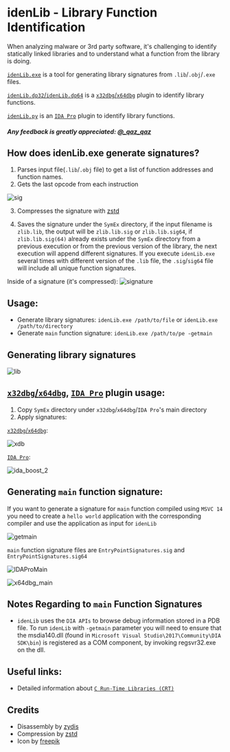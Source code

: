 # idenLib - Library Function Identification

When analyzing malware or 3rd party software, it's challenging to identify statically linked libraries and to understand what a function from the library is doing.

[`idenLib.exe`](https://github.com/secrary/idenLib) is a tool for generating library signatures from `.lib`/`.obj`/`.exe` files.

[`idenLib.dp32`/`idenLib.dp64`](https://github.com/secrary/idenLibX) is a [`x32dbg`/`x64dbg`](https://x64dbg.com) plugin to identify library functions.

[`idenLib.py`](https://github.com/secrary/IDA-scripts/tree/master/idenLib) is an [`IDA Pro`](https://www.hex-rays.com/products/ida/index.shtml) plugin to identify library functions.


##### Any feedback is greatly appreciated: [@_qaz_qaz](https://twitter.com/_qaz_qaz)

## How does idenLib.exe generate signatures?

1. Parses input file(`.lib`/`.obj` file) to get a list of function addresses and function names.
2. Gets the last opcode from each instruction

![sig](https://user-images.githubusercontent.com/16405698/52433535-35442500-2b05-11e9-92a2-7ed0dfb319ab.png)

3. Compresses the signature with [zstd](https://github.com/facebook/zstd)

4. Saves the signature under the `SymEx` directory, if the input filename is `zlib.lib`, the output will be `zlib.lib.sig` or `zlib.lib.sig64`,
if `zlib.lib.sig(64)` already exists under the `SymEx` directory from a previous execution or from the previous version of the library, the next execution will append different signatures.
If you execute `idenLib.exe` several times with different version of the `.lib` file, the `.sig`/`sig64` file will include all unique function signatures.

Inside of a signature (it's compressed):
![signature](https://user-images.githubusercontent.com/16405698/52490971-e9a18200-2bbd-11e9-8d29-e85a71826c8f.png)

## Usage:
- Generate library signatures: `idenLib.exe /path/to/file` or `idenLib.exe /path/to/directory`
- Generate `main` function signature: `idenLib.exe /path/to/pe -getmain`

## Generating library signatures

![lib](https://user-images.githubusercontent.com/16405698/52433541-35dcbb80-2b05-11e9-918a-6d39afc5de91.gif)

## [`x32dbg`/`x64dbg`](https://x64dbg.com), [`IDA Pro`](https://www.hex-rays.com/products/ida/index.shtml) plugin usage:

1. Copy `SymEx` directory under `x32dbg`/`x64dbg`/`IDA Pro`'s main directory
2. Apply signatures:

[`x32dbg`/`x64dbg`](https://github.com/secrary/idenLibX):

![xdb](https://user-images.githubusercontent.com/16405698/52433536-35442500-2b05-11e9-990e-8d4889bfe1c6.gif)

[`IDA Pro`](https://github.com/secrary/IDA-scripts/tree/master/idenLib):

![ida_boost_2](https://user-images.githubusercontent.com/16405698/52433540-35dcbb80-2b05-11e9-9dd3-9bb44d678ea5.gif)

## Generating `main` function signature:
If you want to generate a signature for `main` function compiled using `MSVC 14` you need to create a  `hello world` application with the corresponding compiler and use the application as input for `idenLib`

![getmain](https://user-images.githubusercontent.com/16405698/53035354-234f7400-346d-11e9-9d56-b05ff0309ca6.gif)

`main` function signature files are `EntryPointSignatures.sig` and `EntryPointSignatures.sig64`

![IDAProMain](https://user-images.githubusercontent.com/16405698/53022517-3c4b2b80-3453-11e9-9e0a-5d1421f9c8f3.gif)

![x64dbg_main](https://user-images.githubusercontent.com/16405698/53122678-14d98900-354f-11e9-88a3-e6f0f6b7d7bf.gif)

## Notes Regarding to `main` Function Signatures

- `idenLib` uses the `DIA APIs` to browse debug information stored in a PDB file. To run `idenLib` with `-getmain` parameter you will need to ensure that the msdia140.dll (found in `Microsoft Visual Studio\2017\Community\DIA SDK\bin`) is registered as a COM component, by invoking regsvr32.exe on the dll. 

## Useful links:
- Detailed information about [`C Run-Time Libraries (CRT)`](https://docs.microsoft.com/en-us/cpp/c-runtime-library/crt-library-features)

## Credits
- Disassembly by [zydis](https://zydis.re)
- Compression by [zstd](https://github.com/facebook/zstd)
- Icon by [freepik](https://www.flaticon.com/authors/freepik)
